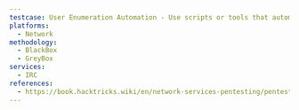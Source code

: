 ```yaml
---
testcase: User Enumeration Automation - Use scripts or tools that automate enumerating users, channels, and server info
platforms: 
  - Network
methodology: 
  - BlackBox
  - GreyBox
services:
  - IRC
references:
  - https://book.hacktricks.wiki/en/network-services-pentesting/pentesting-irc.html
---
```

